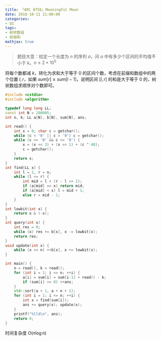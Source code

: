 ```yaml
---
title: 「ARC 075E」Meaningful Mean
date: 2018-10-11 21:00:00
categories:
- OI
tags:
- 树状数组
- 前缀和
mathjax: true
---
```


> 题目大意：给定一个长度为 $n$ 的序列 $a$，问 $a$ 中有多少个区间的平均值不小于 $k$。$n \leq 2 \times 10^5$

将每个数都减 $k$，转化为求和大于等于 $0$ 的区间个数，考虑在前缀和数组中的两个位置 $l,r$，如果 $sum[r] \geq sum[l-1]$，说明区间 $[l,r]$ 的和是大于等于 $0$ 的，树状数组求顺序对个数即可。

```c++
#include <cstdio>
#include <algorithm>

typedef long long LL;
const int N = 200005;
int n, k; LL a[N], b[N], sum[N], ans;

int read() {
    int x = 0; char c = getchar();
    while (c < '0' || c > '9') c = getchar();
    while (c >= '0' && c <= '9') {
        x = (x << 3) + (x << 1) + (c ^ 48);
        c = getchar();
    }
    return x;
}
int find(LL x) {
    int l = 1, r = n;
    while (l <= r) {
        int mid = l + (r - l >> 1);
        if (a[mid] == x) return mid;
        if (a[mid] < x) l = mid + 1;
        else r = mid - 1;
    }
}
int lowbit(int x) {
    return x & (-x);
}
int query(int x) {
    int res = 0;
    while (x) res += b[x], x -= lowbit(x);
    return res;
}
void update(int x) {
    while (x <= n) ++b[x], x += lowbit(x);
}

int main() {
    n = read(), k = read();
    for (int i = 1; i <= n; ++i) {
        a[i] = sum[i] = sum[i-1] + read() - k;
        if (sum[i] >= 0) ++ans;
    }
    std::sort(a + 1, a + n + 1);
    for (int i = 1; i <= n; ++i) {
        int x = find(sum[i]);
        ans += query(x); update(x);
    }
    printf("%lld\n", ans);
    return 0;
}
```

时间复杂度 $O(n \log n)$
